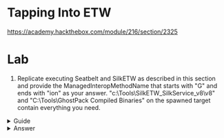 # Tapping Into ETW

https://academy.hackthebox.com/module/216/section/2325

# Lab

1. Replicate executing Seatbelt and SilkETW as described in this section and provide the ManagedInteropMethodName that starts with "G" and ends with "ion" as your answer. "c:\Tools\SilkETW_SilkService_v8\v8" and "C:\Tools\GhostPack Compiled Binaries" on the spawned target contain everything you need.

<details>
<summary>Guide</summary>

Since the question mentions ManagedInteropMethodName (sounds like a C# name) and binaries, we'll probably just be following along with the second example in this section , "Detecting Malicious .NET Assembly Loading".

We want to track any .NET logs using SilkETW. \
From this directory (given by module)
```
c:\Tools\SilkETW_SilkService_v8\v8\SilkETW
```
Run this command (given by module)
```
SilkETW.exe -t user -pn Microsoft-Windows-DotNETRuntime -uk 0x2038 -ot file -p C:\windows\temp\etw.json
```
SilkETW will be recording logs to  C:\windows\temp\etw.json. \
Load the assembly by running Seatbelt (given by module) like
```
C:\Tools\GhostPack Compiled Binaries>.\Seatbelt.exe TokenPrivileges
```
Check your etw.json. We're looking for something like ManagedInteropMethodName=G_______ion. Do CTRL+F and enter `ManagedInteropMethodName=G`. You'll find a method name, this is your flag.

</details>
<details>
<summary>Answer</summary>
GetTokenInformation
</details>
